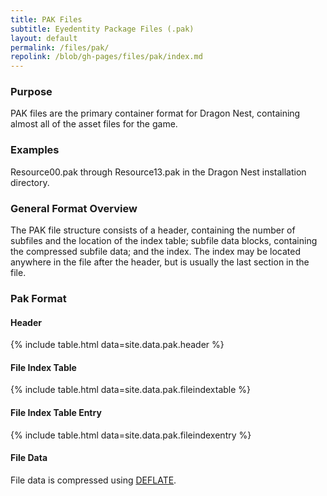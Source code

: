 ```yaml
---
title: PAK Files
subtitle: Eyedentity Package Files (.pak)
layout: default
permalink: /files/pak/
repolink: /blob/gh-pages/files/pak/index.md
---
```


### Purpose
PAK files are the primary container format for Dragon Nest, containing almost all of the asset files for the game. 

### Examples
Resource00.pak through Resource13.pak in the Dragon Nest installation directory.

### General Format Overview
The PAK file structure consists of a header, containing the number of subfiles and the location of the index table; subfile data blocks, containing the compressed subfile data; and the index. The index may be located anywhere in the file after the header, but is usually the last section in the file.

### Pak Format

#### Header
{% include table.html data=site.data.pak.header %}

#### File Index Table
{% include table.html data=site.data.pak.fileindextable %}

#### File Index Table Entry
{% include table.html data=site.data.pak.fileindexentry %}

#### File Data
File data is compressed using [DEFLATE](https://en.wikipedia.org/wiki/DEFLATE).
